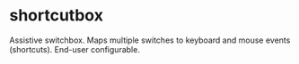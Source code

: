 # shortcutbox
Assistive switchbox. Maps multiple switches to keyboard and mouse events (shortcuts). End-user configurable.
